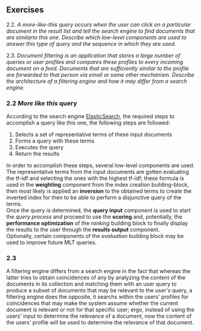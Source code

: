 ## Exercises
2.2. _A more-like-this query occurs when the user can click on a particular document in the result list and tell the search engine to find documents that are similarto this one. Describe which low-level components are used to answer this type of query and the sequence in which they are used._


2.3. _Document filtering is an application that stores a large number of queries or user profiles and compares these profiles to every incoming document on a feed. Documents that are sufficiently similar to the profile are forwarded to that person via email or some other mechanism. Describe the architecture of a filtering engine and how it may differ from a search engine._

### 2.2 *More like this* query
According to the search engine [ElasticSearch](https://www.elastic.co/guide/en/elasticsearch/reference/current/query-dsl-mlt-query.html), the required steps to accomplish a query like this one, the following steps are followed:

1. Selects a set of representative terms of these input documents
2. Forms a query with these terms
3. Executes the query 
4. Return the results

In order to accomplish these steps, several low-level components are used. The representative terms from the input documents are gotten evaluating the tf-idf and selecting the ones with the highest tf-idf; these formula is used in the **weighting** component from the index creation building-block, then most likely is applied an **inversion** to the obtained terms to create the inverted index for then to be able to perform a disjunctive query of the terms.  
Once the query is determined, the **query input** component is used to start the _query process_ and proceed to use the **scoring** and, potentially, the **performance optimization** of the _ranking_ building block to finally display the results to the user through the **results output** component.  
Optionally, certain components of the *evaluation* building block may be used to improve future MLT queries.

### 2.3
A filtering engine differs from a search engine in the fact that whereas the latter tries to obtain coincidences of any by analyzing the content of the documents in its collection and matching them with an user query to produce a subset of documents that may be relevant to the user's query, a filtering engine does the opposite, it searchs within the users' profiles for coincidences that may make the system assume whether the current document is relevant or not for that specific user; ergo, instead of using the users' input to determine the relevance of a document, now the content of the users' profile will be used to determine the relevance of that document.  